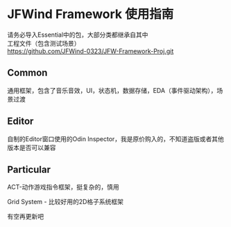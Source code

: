 # JFWind Framework 使用指南
请务必导入Essential中的包，大部分类都继承自其中<br>
工程文件（包含测试场景）<br>
https://github.com/JFWind-0323/JFW-Framework-Proj.git
## Common
通用框架，包含了音乐音效，UI，状态机，数据存储，EDA（事件驱动架构），场景过渡
## Editor
自制的Editor窗口使用的Odin Inspector，我是原价购入的，不知道盗版或者其他版本是否可以兼容
## Particular
ACT-动作游戏指令框架，挺复杂的，慎用

Grid System - 比较好用的2D格子系统框架

有空再更新吧
